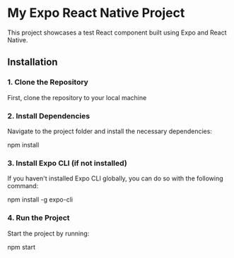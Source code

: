# My Expo React Native Project

This project showcases a test React component built using Expo and React Native.

## Installation

### 1. Clone the Repository

First, clone the repository to your local machine

### 2. Install Dependencies

Navigate to the project folder and install the necessary dependencies:

npm install

### 3. Install Expo CLI (if not installed)

If you haven't installed Expo CLI globally, you can do so with the following command:

npm install -g expo-cli

### 4. Run the Project

Start the project by running:

npm start
